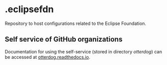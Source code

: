 # .eclipsefdn

Repository to host configurations related to the Eclipse Foundation.

## Self service of GitHub organizations

Documentation for using the self-service (stored in directory *otterdog*) can be accessed at [otterdog.readthedocs.io](https://otterdog.readthedocs.io).
